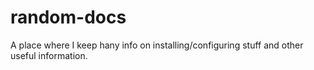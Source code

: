 # random-docs
A place where I keep hany info on installing/configuring stuff and other useful information.
